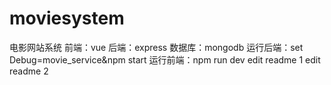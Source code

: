 # moviesystem
电影网站系统
前端：vue
后端：express
数据库：mongodb
运行后端：set Debug=movie_service&npm start
运行前端：npm run dev
edit readme 1
edit readme 2
